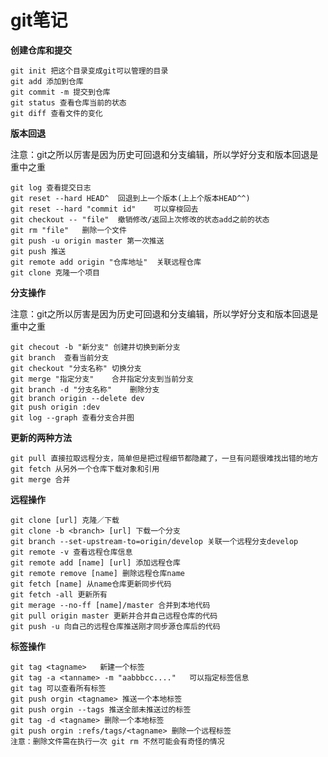 # git笔记

**创建仓库和提交**

    git init 把这个目录变成git可以管理的目录
    git add 添加到仓库
    git commit -m 提交到仓库
    git status 查看仓库当前的状态
    git diff 查看文件的变化

**版本回退**

注意：git之所以厉害是因为历史可回退和分支编辑，所以学好分支和版本回退是重中之重

    git log 查看提交日志
    git reset --hard HEAD^  回退到上一个版本(上上个版本HEAD^^)
    git reset --hard "commit id"    可以穿梭回去
    git checkout -- "file"  撤销修改/返回上次修改的状态add之前的状态
    git rm "file"   删除一个文件
    git push -u origin master 第一次推送
    git push 推送
    git remote add origin "仓库地址"  关联远程仓库
    git clone 克隆一个项目

**分支操作**

注意：git之所以厉害是因为历史可回退和分支编辑，所以学好分支和版本回退是重中之重

    git checout -b "新分支" 创建并切换到新分支
    git branch  查看当前分支
    git checkout "分支名称" 切换分支
    git merge "指定分支"    合并指定分支到当前分支
    git branch -d "分支名称"    删除分支
    git branch origin --delete dev
    git push origin :dev
    git log --graph 查看分支合并图

**更新的两种方法**

    git pull 直接拉取远程分支，简单但是把过程细节都隐藏了，一旦有问题很难找出错的地方
    git fetch 从另外一个仓库下载对象和引用
    git merge 合并

**远程操作**

    git clone [url] 克隆／下载
    git clone -b <branch> [url] 下载一个分支
    git branch --set-upstream-to=origin/develop 关联一个远程分支develop
    git remote -v 查看远程仓库信息  
    git remote add [name] [url] 添加远程仓库  
    git remote remove [name] 删除远程仓库name
    git fetch [name] 从name仓库更新同步代码
    git fetch -all 更新所有
    git merage --no-ff [name]/master 合并到本地代码
    git pull origin master 更新并合并自己远程仓库的代码
    git push -u 向自己的远程仓库推送刚才同步源仓库后的代码

**标签操作**

    git tag <tagname>   新建一个标签
    git tag -a <tanname> -m "aabbbcc...."   可以指定标签信息
    git tag 可以查看所有标签
    git push orgin <tagname> 推送一个本地标签
    git push orgin --tags 推送全部未推送过的标签
    git tag -d <tagname> 删除一个本地标签
    git push orgin :refs/tags/<tagname> 删除一个远程标签
    注意：删除文件需在执行一次 git rm 不然可能会有奇怪的情况
